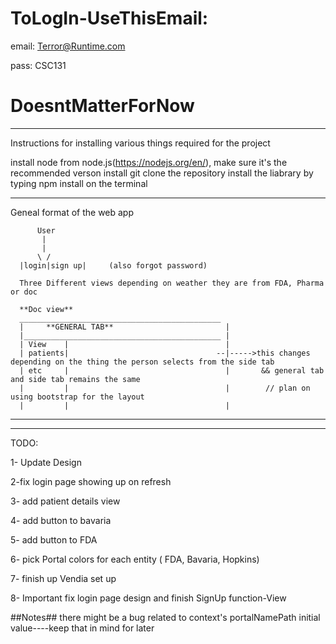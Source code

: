 # ToLogIn-UseThisEmail:

email: Terror@Runtime.com

pass: CSC131

# DoesntMatterForNow

---

Instructions for installing various things required for the project

install node from node.js(https://nodejs.org/en/), make sure it's the recommended verson
install git
clone the repository
install the liabrary by typing npm install on the terminal

---

Geneal format of the web app

          User
           |
           |
          \ /
      |login|sign up|     (also forgot password)

      Three Different views depending on weather they are from FDA, Pharma or doc

      **Doc view**
      _____________________________________________
      |     **GENERAL TAB**                         |
      |____________________________________________ |
      | View    |                                   |
      | patients|                                 --|----->this changes depending on the thing the person selects from the side tab
      | etc     |                                   |       && general tab and side tab remains the same
      |         |                                   |        // plan on using bootstrap for the layout
      |         |                                   |

---

---

TODO:

1- Update Design

2-fix login page showing up on refresh

3- add patient details view

4- add button to bavaria

5- add button to FDA

6- pick Portal colors for each entity ( FDA, Bavaria, Hopkins)

7- finish up Vendia set up

8- Important fix login page design and finish SignUp function-View

##Notes##
there might be a bug related to context's portalNamePath initial value----keep that in mind for later

